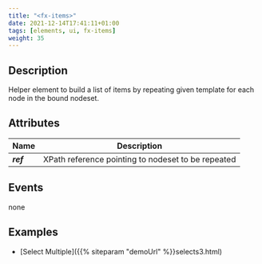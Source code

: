 ```yaml
---
title: "<fx-items>"
date: 2021-12-14T17:41:11+01:00
tags: [elements, ui, fx-items]
weight: 35
---
```

## Description

Helper element to build a list of items by repeating given template for each
node in the bound nodeset.
 
## Attributes

| Name | Description |
|------|-------------|
| ***ref*** | XPath reference pointing to nodeset to be repeated | - |

## Events

none

## Examples

* [Select Multiple]({{% siteparam "demoUrl" %}}selects3.html)


